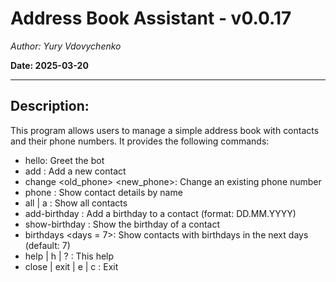 # Address Book Assistant - v0.0.17

*Author: Yury Vdovychenko*

**Date: 2025-03-20**

---

## Description:

This program allows users to manage a simple address book with contacts and their phone numbers.
It provides the following commands:
- hello: Greet the bot
- add <name> <phone>: Add a new contact
- change <name> <old_phone> <new_phone>: Change an existing phone number
- phone <name>: Show contact details by name
- all | a : Show all contacts
- add-birthday <name> <birthday>: Add a birthday to a contact (format: DD.MM.YYYY)
- show-birthday <name>: Show the birthday of a contact
- birthdays <days = 7>: Show contacts with birthdays in the next <days> days (default: 7)
- help | h | ? : This help
- close | exit | e | c : Exit
